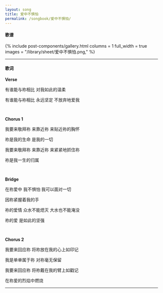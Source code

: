 ```yaml
---
layout: song
title: 爱中不惧怕
permalink: /songbook/爱中不惧怕/
---
```


#### 歌谱

{% include post-components/gallery.html
    columns = 1
    full_width = true
    images = "/library/sheet/爱中不惧怕.png,"
%}

[comment]: <> (![]&#40;/library/sheet/爱中不惧怕.png&#41;)
 
---

#### 歌词

**Verse**

有谁能与祢相比 对我如此的温柔  

有谁能与祢相比 永远坚定 不放弃地爱我  

<br />

**Chorus 1**

我要来敬拜祢 来靠近祢 来贴近祢的胸怀

祢是我的生命 是我的一切

我要来敬拜祢 来靠近祢 来紧紧地抓住祢

祢是我一生的归属

<br />

**Bridge**

在祢爱中 我不惧怕 我可以面对一切

因祢紧握着我的手

祢的爱情 众水不能熄灭 大水也不能淹没

祢的爱 是如此的坚强

<br />

**Chorus 2**

我要来回应祢 将祢放在我的心上如印记

我是单单属于祢 对祢毫无保留

我要来回应祢 将祢戴在我的臂上如戳记

在祢爱的烈焰中燃烧

---

[comment]: <> (#### 和弦)

[comment]: <> (**Verse**)


[comment]: <> (`| 1 - 5/7 - | 6m - - - |`)

[comment]: <> (有谁能与祢相比 )

[comment]: <> (`| 4 - 1/3 - | 5 - - - |`)

[comment]: <> (对我如此的温柔 )

[comment]: <> (`| 1 - 5/7 - | 6m - - - |`)

[comment]: <> (有谁能与祢相比 )

[comment]: <> (`| 4 - 5 - | 1 - - &#40;4/5&#41; |`)

[comment]: <> (永远坚定 不放弃地爱我  )

[comment]: <> (**Chorus 1**)

[comment]: <> (`| 1 - 5/7 - | 6m - 1/5 - | `)

[comment]: <> (`| 4 - 1/3 - | 2m - 5 - |`)

[comment]: <> (`| 1 - 5/7 - | 6m - 1/5 - | `)

[comment]: <> (`| 4 - 5 - | 1 - -  - |`)
